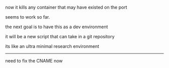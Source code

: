 now it kills any container that may have existed on the port

seems to work so far.

the next goal is to have this as a dev environment

it will be a new script that can take in a git repository

its like an ultra minimal research environment

---

need to fix the CNAME now

